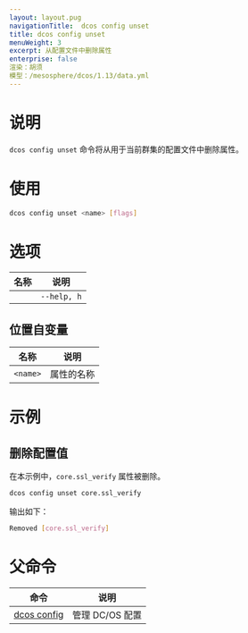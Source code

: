 ```yaml
---
layout: layout.pug
navigationTitle:  dcos config unset
title: dcos config unset
menuWeight: 3
excerpt: 从配置文件中删除属性
enterprise: false
渲染：胡须
模型：/mesosphere/dcos/1.13/data.yml
---
```



# 说明
`dcos config unset` 命令将从用于当前群集的配置文件中删除属性。

# 使用

```bash
dcos config unset <name> [flags]
```
# 选项

| 名称 | 说明 |
|---------|-------------|
| | `--help, h` | 显示使用情况。|



## 位置自变量

| 名称 | 说明 |
|---------|-------------|
| `<name>` | 属性的名称 |



# 示例

## 删除配置值

在本示例中，`core.ssl_verify` 属性被删除。

```bash
dcos config unset core.ssl_verify
```

输出如下：

```bash
Removed [core.ssl_verify]
```
# 父命令

| 命令 | 说明 |
|---------|-------------|
|[dcos config](/mesosphere/dcos/1.13/cli/command-reference/dcos-config/) | 管理 DC/OS 配置 |
